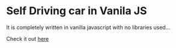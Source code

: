 # Self Driving car in Vanila JS

It is completely written in vanilla javascript with no libraries used...

Check it out [here](https://self-driving-car.shashankbhosagi.com/)
